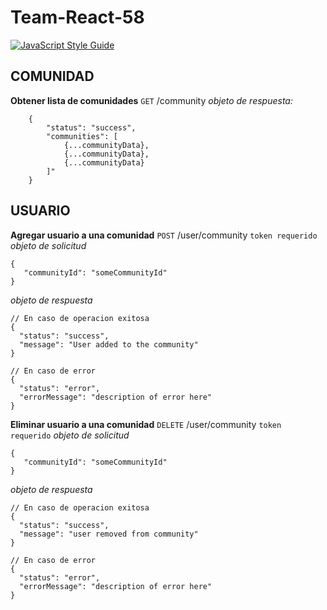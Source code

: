 # Team-React-58
[![JavaScript Style Guide](https://img.shields.io/badge/code_style-standard-brightgreen.svg)](https://standardjs.com)
## COMUNIDAD

 **Obtener lista de comunidades** 
`GET` /community
*objeto de respuesta:*
```
	{
		"status": "success",
		"communities": [
			{...communityData},
			{...communityData},
			{...communityData}
		]"
	}
```

## USUARIO
**Agregar usuario a una comunidad**
`POST` /user/community 
`token requerido`
*objeto de solicitud*
 ```
 {
	"communityId": "someCommunityId"	 
 }
 ```
 *objeto de respuesta*
  ```
 // En caso de operacion exitosa
{
	"status": "success",
	"message": "User added to the community"
}

// En caso de error
{
	"status": "error",
	"errorMessage": "description of error here"
}
 ```

**Eliminar usuario a una comunidad**
`DELETE` /user/community 
`token requerido`
*objeto de solicitud*
 ```
 {
	"communityId": "someCommunityId"	 
 }
 ```
 *objeto de respuesta*
  ```
 // En caso de operacion exitosa
{
	"status": "success",
	"message": "user removed from community"
}

// En caso de error
{
	"status": "error",
	"errorMessage": "description of error here"
}
 ```
